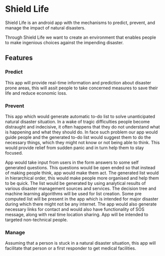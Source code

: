 # Shield Life

Shield Life is an android app with the mechanisms to predict, prevent, and manage the impact of natural disasters. 

Through Shield Life we want to create an environment that enables people to make ingenious choices against the impending disaster. 

## Features
### Predict
This app will provide real-time information and prediction about disaster prone areas, this will assit people to take concerned measures to save their life and reduce economic loss. 

### Prevent
This app which would generate automatic to-do list to solve unanticipated natural disaster situation.
In a wake of tragic difficulties people become distraught and indecisive, it often happens that they do not understand what is happening and what they should do. In face such problem our app would guide people and the generated to-do list would suggest them to do the necessary things, which they might not know or not being able to think. This would provide relief from sudden panic and in turn help them to stay focused.

App would take input from users in the form answers to some self generated questions. This questions would be open ended so that instead of making people think, app would make them act.
The generated list would in hierarchical order, this would make people more organised and help them to be quick.
The list would be generated by using analytical results of various disaster management sources and services. The decision tree and machine learning algorithms will be used for list creation.
Some pre computed list will be present in the app which is intended for major disaster during which there might not be any internet.
The app would also generate necessary links for contact and would also have functionality of SOS message, along with real time location sharing.
App will be intended to targeted non-technical people.

### Manage
Assuming that a person is stuck in a natural disaster situation, this app will facilitate that person or a first responder to get medical facilities.
